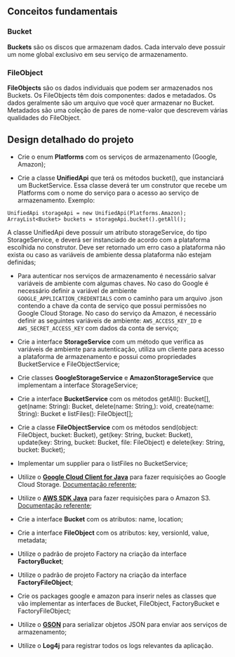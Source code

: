 ## Conceitos fundamentais

### Bucket

**Buckets** são os discos que armazenam dados. Cada intervalo deve possuir um nome global exclusivo em seu serviço de armazenamento.

### FileObject

**FileObjects** são os dados individuais que podem ser armazenados nos Buckets. Os FileObjects têm dois componentes: dados e metadados. Os dados geralmente são um arquivo que você quer armazenar no Bucket. Metadados são uma coleção de pares de nome-valor que descrevem várias qualidades do FileObject.


## Design detalhado do projeto

- Crie o enum **Platforms** com os serviços de armazenamento (Google, Amazon);

- Crie a classe **UnifiedApi** que terá os métodos bucket(), que instanciará um BucketService. Essa classe deverá ter um construtor que recebe um Platforms com o nome do serviço para o acesso ao serviço de armazenamento.
Exemplo:

```
UnifiedApi storageApi = new UnifiedApi(Platforms.Amazon);
ArrayList<Bucket> buckets = storageApi.bucket().getAll();
 ```

A classe UnifiedApi deve possuir um atributo storageService, do tipo StorageService, e deverá ser instanciado de acordo com a plataforma escolhida no construtor. Deve ser retornado um erro caso a plataforma não exista ou caso as variáveis de ambiente dessa plataforma não estejam definidas;

- Para autenticar nos serviços de armazenamento é necessário salvar variáveis de ambiente com algumas chaves. No caso do Google é necessário definir a variável de ambiente `GOOGLE_APPLICATION_CREDENTIALS` com o caminho para um arquivo .json contendo a chave da conta de serviço que possui permissões no Google Cloud Storage. No caso do serviço da Amazon, é necessário definir as seguintes variáveis de ambiente: `AWS_ACCESS_KEY_ID` e `AWS_SECRET_ACCESS_KEY` com dados da conta de serviço;

- Crie a interface **StorageService** com um método que verifica as variáveis de ambiente para autenticação, utiliza um cliente para acesso a plataforma de armazenamento e possui como propriedades BucketService e FileObjectService;

- Crie classes **GoogleStorageService** e **AmazonStorageService** que implementam a interface StorageService;

- Crie a interface **BucketService** com os métodos getAll(): Bucket[], get(name: String): Bucket, delete(name: String,): void, create(name: String): Bucket e listFiles(): FileObject[];

- Crie a classe **FileObjectService** com os métodos send(object: FileObject, bucket: Bucket), get(key: String, bucket: Bucket), update(key: String, bucket: Bucket, file: FileObject) e delete(key: String, bucket: Bucket);

- Implementar um supplier para o listFiles no BucketService;

- Utilize o [**Google Cloud Client for Java**](https://github.com/googleapis/google-cloud-java/tree/master/google-cloud-clients/google-cloud-storage) para fazer requisições ao Google Cloud Storage. [Documentação referente](https://cloud.google.com/storage/docs/reference/libraries#client-libraries-install-java);

- Utilize o [**AWS SDK Java**](https://github.com/aws/aws-sdk-java) para fazer requisições para o Amazon S3. [Documentação referente](https://docs.aws.amazon.com/sdk-for-java/v1/developer-guide/examples-s3.html);

- Crie a interface **Bucket** com os atributos: name, location;

- Crie a interface **FileObject** com os atributos: key, versionId, value, metadata;

- Utilize o padrão de projeto Factory na criação da interface **FactoryBucket**;

- Utilize o padrão de projeto Factory na criação da interface **FactoryFileObject**;

- Crie os packages google e amazon para inserir neles as classes que vão implementar as interfaces de Bucket, FileObject, FactoryBucket e FactoryFileObject;

- Utilize o [**GSON**](https://github.com/google/gson) para serializar objetos JSON para enviar aos serviços de armazenamento;

- Utilize o **Log4j** para registrar todos os logs relevantes da aplicação.
